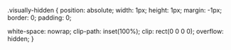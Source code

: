  .visually-hidden {
  position: absolute;
  width: 1px;
  height: 1px;
  margin: -1px;
  border: 0;
  padding: 0;

  white-space: nowrap;
  clip-path: inset(100%);
  clip: rect(0 0 0 0);
  overflow: hidden;
}
